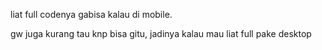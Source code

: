 liat full codenya gabisa kalau di mobile.

gw juga kurang tau knp bisa gitu,
jadinya kalau mau liat full pake desktop
